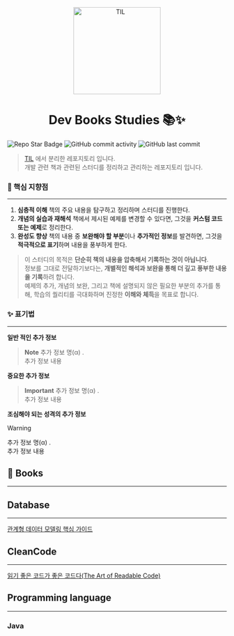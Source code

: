 <div align="center">
    <img src="https://github-production-user-asset-6210df.s3.amazonaws.com/61622657/259027821-cd2a70bf-25cc-4fdb-9f1d-a7b8682c6b6e.jpg" alt="TIL" width="200" height="200">
    <h1>Dev Books Studies 📚✨</h1>
</div>


![Repo Star Badge](https://img.shields.io/github/stars/christopher3810/DevBookStudies?style=for-the-badge&logo=github) ![GitHub commit activity](https://img.shields.io/github/commit-activity/m/christopher3810/DevBookStudies?style=for-the-badge) ![GitHub last commit](https://img.shields.io/github/last-commit/christopher3810/DevBookStudies?style=for-the-badge)

>[TIL](https://github.com/christopher3810/TIL) 에서 분리한 레포지토리 입니다. \
>개발 관련 책과 관련된 스터디를 정리하고 관리하는 레포지토리 입니다.

### 🌟 핵심 지향점

---

1. **심층적 이해**
   책의 주요 내용을 탐구하고 정리하며 스터디를 진행한다.
2. **개념의 실습과 재해석**
   책에서 제시된 예제를 변경할 수 있다면, 그것을 **커스텀 코드 또는 예제**로 정리한다.
3. **완성도 향상**
   책의 내용 중 **보완해야 할 부분**이나 **추가적인 정보**를 발견하면, 그것을 **적극적으로 표기**하며 내용을 풍부하게 한다.

> 이 스터디의 목적은 **단순히 책의 내용을 압축해서 기록하는 것이 아닙니다**. \
> 정보를 그대로 전달하기보다는, **개별적인 해석과 보완을 통해 더 깊고 풍부한 내용을 기록**하려 합니다. \
> 예제의 추가, 개념의 보완, 그리고 책에 설명되지 않은 필요한 부분의 추가를 통해, 학습의 퀄리티를 극대화하며 진정한 **이해와 체득**을 목표로 합니다.


### ✨ 표기법
---

**일반 적인 추가 정보** 

>**Note**
>추가 정보 명(α) .\
>추가 정보 내용

**중요한 추가 정보**

>**Important**
>추가 정보 명(α) .\
>추가 정보 내용

**조심해야 되는 성격의 추가 정보**

>[!Warning]
>추가 정보 명(α) .\
>추가 정보 내용


## 📖 Books
---
## Database
---
[관계형 데이터 모델링 핵심 가이드](https://github.com/christopher3810/DevBookStudies/tree/master/Database/%EA%B4%80%EA%B3%84%ED%98%95%20%EB%8D%B0%EC%9D%B4%ED%84%B0%20%EB%AA%A8%EB%8D%B8%EB%A7%81%20%ED%95%B5%EC%8B%AC%20%EA%B0%80%EC%9D%B4%EB%93%9C)

## CleanCode
---
[읽기 좋은 코드가 좋은 코드다(The Art of Readable Code)](https://github.com/christopher3810/DevBookStudies/tree/master/CleanCode/%EC%9D%BD%EA%B8%B0%20%EC%A2%8B%EC%9D%80%20%EC%BD%94%EB%93%9C%EA%B0%80%20%EC%A2%8B%EC%9D%80%20%EC%BD%94%EB%93%9C%EB%8B%A4(The%20Art%20of%20Readable%20Code))

## Programming language
---

### Java

